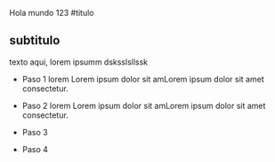 Hola mundo 123
#titulo


## subtitulo
texto aqui, lorem ipsumm dsksslsllssk


- Paso 1
lorem  Lorem ipsum dolor sit amLorem ipsum dolor sit amet consectetur.
- Paso 2
lorem  Lorem ipsum dolor sit amLorem ipsum dolor sit amet consectetur.
- Paso 3

- Paso 4


